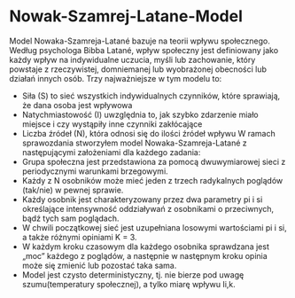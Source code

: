 # Nowak-Szamrej-Latane-Model
Model Nowaka-Szamreja-Latané bazuje na teorii wpływu społecznego. Według psychologa Bibba Latané, wpływ społeczny jest definiowany jako każdy wpływ na indywidualne uczucia, myśli lub zachowanie, który powstaje z rzeczywistej, domniemanej lub wyobrażonej obecności lub działań innych osób. Trzy najważniejsze w tym modelu to:
 - Siła (S) to sieć wszystkich indywidualnych czynników, które sprawiają, że dana osoba jest wpływowa
 - Natychmiastowość (I) uwzględnia to, jak szybko zdarzenie miało miejsce i czy wystąpiły inne czynniki zakłócające
 - Liczba źródeł (N), która odnosi się do ilości źródeł wpływu
W ramach sprawozdania stworzyłem model Nowaka-Szamreja-Latané z następującymi założeniami dla każdego zadania:
- Grupa społeczna jest przedstawiona za pomocą dwuwymiarowej sieci z periodycznymi warunkami brzegowymi.
- Każdy z N osobników może mieć jeden z trzech radykalnych poglądów (tak/nie) w pewnej sprawie.
- Każdy osobnik jest charakteryzowany przez dwa parametry pi i si określające intensywność oddziaływań z osobnikami o przeciwnych, bądź tych sam poglądach.
- W chwili początkowej sieć jest uzupełniana losowymi wartościami pi i si, a także różnymi opiniami K = 3.
- W każdym kroku czasowym dla każdego osobnika sprawdzana jest „moc” każdego z poglądów, a następnie w następnym kroku opinia może się zmienić lub pozostać taka sama.
- Model jest czysto deterministyczny, tj. nie bierze pod uwagę szumu(temperatury społecznej), a tylko miarę wpływu Ii,k.
